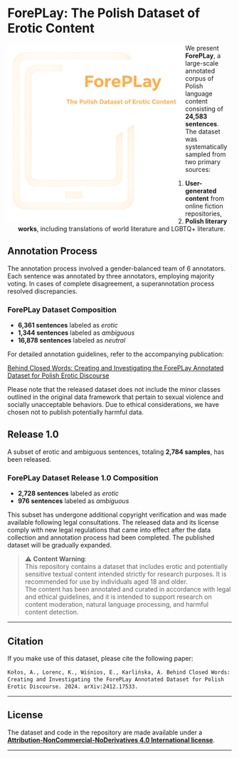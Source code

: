 # ForePLay: The Polish Dataset of Erotic Content

<img src="imgs/img2.png" alt="screenshot" width="400" style="float: left">


We present **ForePLay**, a large-scale annotated corpus of Polish language content consisting of **24,583 sentences**. The dataset was systematically sampled from two primary sources:

1. **User-generated content** from online fiction repositories,
2. **Polish literary works**, including translations of world literature and LGBTQ+ literature.

## Annotation Process
The annotation process involved a gender-balanced team of 6 annotators. Each sentence was annotated by three annotators, employing majority voting. In cases of complete disagreement, a superannotation process resolved discrepancies.

### ForePLay Dataset Composition
- **6,361 sentences** labeled as *erotic*
- **1,344 sentences** labeled as *ambiguous*
- **16,878 sentences** labeled as *neutral*

For detailed annotation guidelines, refer to the accompanying publication:

[Behind Closed Words: Creating and Investigating the ForePLay Annotated Dataset for Polish Erotic Discourse](https://arxiv.org/pdf/2412.17533)

Please note that the released dataset does not include the minor classes outlined in the original data framework that pertain to sexual violence and socially unacceptable behaviors. Due to ethical considerations, we have chosen not to publish potentially harmful data.

## Release 1.0
A subset of erotic and ambiguous sentences, totaling **2,784 samples**, has been released. 
### ForePLay Dataset Release 1.0 Composition
- **2,728 sentences** labeled as *erotic*
- **976 sentences** labeled as *ambiguous*

This subset has undergone additional copyright verification and was made available following legal consultations. The released data and its license comply with new legal regulations that came into effect after the data collection and annotation process had been completed. The published dataset will be gradually expanded.


> ⚠️ **Content Warning**:  
> This repository contains a dataset that includes erotic and potentially sensitive textual content intended strictly for research purposes. It is recommended for use by individuals aged 18 and older.  
> The content has been annotated and curated in accordance with legal and ethical guidelines, and it is intended to support research on content moderation, natural language processing, and harmful content detection.


---

## Citation
If you make use of this dataset, please cite the following paper:

```
Kołos, A., Lorenc, K., Wiśnios, E., Karlińska, A. Behind Closed Words: Creating and Investigating the ForePLay Annotated Dataset for Polish Erotic Discourse. 2024. arXiv:2412.17533.
```

---

## License
The dataset and code in the repository are made available under a [**Attribution-NonCommercial-NoDerivatives 4.0 International license**](https://creativecommons.org/licenses/by-nc-nd/4.0/deed.en).

---
